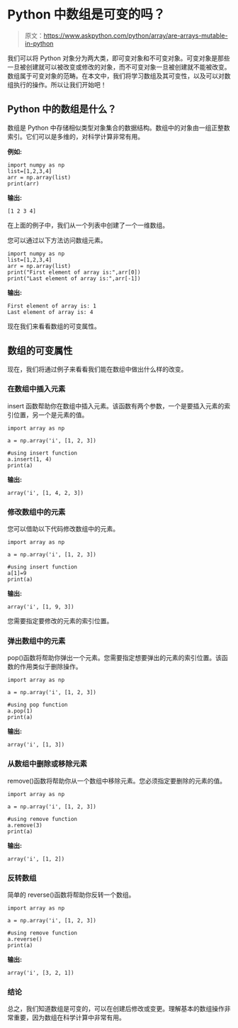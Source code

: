 # Python 中数组是可变的吗？

> 原文：<https://www.askpython.com/python/array/are-arrays-mutable-in-python>

我们可以将 Python 对象分为两大类，即可变对象和不可变对象。可变对象是那些一旦被创建就可以被改变或修改的对象，而不可变对象一旦被创建就不能被改变。数组属于可变对象的范畴。在本文中，我们将学习数组及其可变性，以及可以对数组执行的操作。所以让我们开始吧！

## Python 中的数组是什么？

数组是 Python 中存储相似类型对象集合的数据结构。数组中的对象由一组正整数索引。它们可以是多维的，对科学计算非常有用。

**例如:**

```
import numpy as np
list=[1,2,3,4]
arr = np.array(list)
print(arr)

```

**输出:**

```
[1 2 3 4]

```

在上面的例子中，我们从一个列表中创建了一个一维数组。

您可以通过以下方法访问数组元素。

```
import numpy as np
list=[1,2,3,4]
arr = np.array(list)
print("First element of array is:",arr[0]) 
print("Last element of array is:",arr[-1])

```

**输出:**

```
First element of array is: 1
Last element of array is: 4

```

现在我们来看看数组的可变属性。

## 数组的可变属性

现在，我们将通过例子来看看我们能在数组中做出什么样的改变。

### 在数组中插入元素

insert 函数帮助你在数组中插入元素。该函数有两个参数，一个是要插入元素的索引位置，另一个是元素的值。

```
import array as np

a = np.array('i', [1, 2, 3])

#using insert function
a.insert(1, 4)
print(a)

```

**输出:**

```
array('i', [1, 4, 2, 3])

```

### 修改数组中的元素

您可以借助以下代码修改数组中的元素。

```
import array as np

a = np.array('i', [1, 2, 3])

#using insert function
a[1]=9
print(a)

```

**输出:**

```
array('i', [1, 9, 3])

```

您需要指定要修改的元素的索引位置。

### 弹出数组中的元素

pop()函数将帮助你弹出一个元素。您需要指定想要弹出的元素的索引位置。该函数的作用类似于删除操作。

```
import array as np

a = np.array('i', [1, 2, 3])

#using pop function
a.pop(1)
print(a)

```

**输出:**

```
array('i', [1, 3])

```

### 从数组中删除或移除元素

remove()函数将帮助你从一个数组中移除元素。您必须指定要删除的元素的值。

```
import array as np

a = np.array('i', [1, 2, 3])

#using remove function
a.remove(3)
print(a)

```

**输出:**

```
array('i', [1, 2])

```

### 反转数组

简单的 reverse()函数将帮助你反转一个数组。

```
import array as np

a = np.array('i', [1, 2, 3])

#using remove function
a.reverse()
print(a)

```

**输出:**

```
array('i', [3, 2, 1])

```

### 结论

总之，我们知道数组是可变的，可以在创建后修改或变更。理解基本的数组操作非常重要，因为数组在科学计算中非常有用。